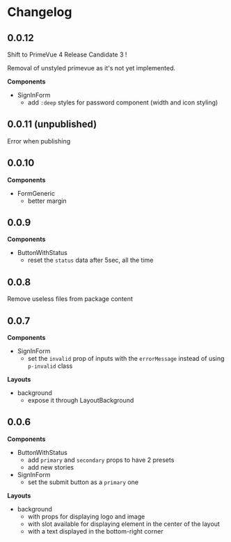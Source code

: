 # Changelog

## 0.0.12

Shift to PrimeVue 4 Release Candidate 3 !

Removal of unstyled primevue as it's not yet implemented.

**Components**

- SignInForm
  - add `:deep` styles for password component (width and icon styling)

## 0.0.11 (unpublished)

Error when publishing

## 0.0.10

**Components**

- FormGeneric
  - better margin

## 0.0.9

**Components**

- ButtonWithStatus
  - reset the `status` data after 5sec, all the time

## 0.0.8

Remove useless files from package content

## 0.0.7

**Components**

- SignInForm
  - set the `invalid` prop of inputs with the `errorMessage` instead of using `p-invalid` class

**Layouts**

- background
  - expose it through LayoutBackground

## 0.0.6

**Components**

- ButtonWithStatus
  - add `primary` and `secondary` props to have 2 presets
  - add new stories
- SignInForm
  - set the submit button as a `primary` one

**Layouts**

- background
  - with props for displaying logo and image
  - with slot available for displaying element in the center of the layout
  - with a text displayed in the bottom-right corner
